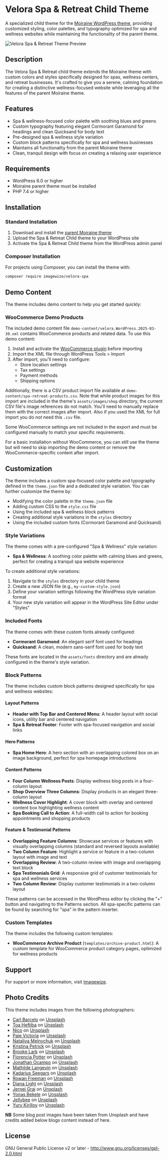 # Velora Spa & Retreat Child Theme

A specialized child theme for the [Moiraine WordPress theme](https://github.com/imagewize/moiraine), providing customized styling, color palettes, and typography optimized for spa and wellness websites while maintaining the functionality of the parent theme.

![Velora Spa & Retreat Theme Preview](assets/images/home-page-screenshot.png)

## Description

The Velora Spa & Retreat child theme extends the Moiraine theme with custom colors and styles specifically designed for spas, wellness centers, and retreat businesses. It's crafted to give you a serene, calming foundation for creating a distinctive wellness-focused website while leveraging all the features of the parent Moiraine theme.

## Features

- Spa & wellness-focused color palette with soothing blues and greens
- Custom typography featuring elegant Cormorant Garamond for headings and clean Quicksand for body text
- Pre-designed spa & wellness style variation
- Custom block patterns specifically for spa and wellness businesses
- Maintains all functionality from the parent Moiraine theme
- Clean, tranquil design with focus on creating a relaxing user experience

## Requirements

- WordPress 6.0 or higher
- Moiraine parent theme must be installed
- PHP 7.4 or higher

## Installation

### Standard Installation
1. Download and install the [parent Moiraine theme](https://github.com/imagewize/moiraine)
2. Upload the Spa & Retreat Child theme to your WordPress site
3. Activate the Spa & Retreat Child theme from the WordPress admin panel

### Composer Installation
For projects using Composer, you can install the theme with:

```bash
composer require imagewize/velora-spa
```

## Demo Content

The theme includes demo content to help you get started quickly:

### WooCommerce Demo Products

The included demo content file `demo-content/velora.WordPress.2025-03-30.xml` contains WooCommerce products and related data. To use this demo content:

1. Install and activate the [WooCommerce plugin](https://wordpress.org/plugins/woocommerce/) before importing
2. Import the XML file through WordPress Tools > Import
3. After import, you'll need to configure:
   - Store location settings
   - Tax settings
   - Payment methods
   - Shipping options

Additionally, there is a CSV product import file available at `demo-content/spa-retreat-products.csv`. Note that while product images for this import are included in the theme's `assets/images/shop` directory, the current CSV file's image references do not match. You'll need to manually replace them with the correct images after import. Also if you used the XML for full import you do _not_ need this `.csv` file.

Some WooCommerce settings are not included in the export and must be configured manually to match your specific requirements.

For a basic installation without WooCommerce, you can still use the theme but will need to skip importing the demo content or remove the WooCommerce-specific content after import.

## Customization

The theme includes a custom spa-focused color palette and typography defined in the `theme.json` file and a dedicated style variation. You can further customize the theme by:

- Modifying the color palette in the `theme.json` file
- Adding custom CSS to the `style.css` file
- Using the included spa & wellness block patterns
- Creating additional style variations in the `styles` directory
- Using the included custom fonts (Cormorant Garamond and Quicksand)

### Style Variations

The theme comes with a pre-configured "Spa & Wellness" style variation:

- **Spa & Wellness**: A soothing color palette with calming blues and greens, perfect for creating a tranquil spa website experience

To create additional style variations:

1. Navigate to the `styles` directory in your child theme
2. Create a new JSON file (e.g., `my-custom-style.json`)
3. Define your variation settings following the WordPress style variation format
4. Your new style variation will appear in the WordPress Site Editor under "Styles"

### Included Fonts

The theme comes with these custom fonts already configured:

- **Cormorant Garamond**: An elegant serif font used for headings
- **Quicksand**: A clean, modern sans-serif font used for body text

These fonts are located in the `assets/fonts` directory and are already configured in the theme's style variation.

### Block Patterns

The theme includes custom block patterns designed specifically for spa and wellness websites:

#### Layout Patterns
- **Header with Top Bar and Centered Menu**: A header layout with social icons, utility bar and centered navigation
- **Spa & Retreat Footer**: Footer with spa-focused navigation and social links

#### Hero Patterns
- **Spa Home Hero**: A hero section with an overlapping colored box on an image background, perfect for spa homepage introductions

#### Content Patterns
- **Four Column Wellness Posts**: Display wellness blog posts in a four-column layout
- **Shop Overview Three Columns**: Display products in an elegant three-column layout
- **Wellness Cover Highlight**: A cover block with overlay and centered content box highlighting wellness content
- **Spa Booking Call to Action**: A full-width call to action for booking appointments and shopping products

#### Feature & Testimonial Patterns
- **Overlapping Feature Columns**: Showcase services or features with visually overlapping columns (standard and reversed layouts available)
- **Two Column Feature**: Highlight a service or feature in a two-column layout with image and text
- **Overlapping Review**: A two-column review with image and overlapping text block
- **Spa Testimonials Grid**: A responsive grid of customer testimonials for spa and wellness services
- **Two Column Review**: Display customer testimonials in a two-column layout

These patterns can be accessed in the WordPress editor by clicking the "+" button and navigating to the Patterns section. All spa-specific patterns can be found by searching for "spa" in the pattern inserter.

### Custom Templates

The theme includes the following custom templates:

- **WooCommerce Archive Product** (`templates/archive-product.html`): A custom template for WooCommerce product category pages, optimized for wellness products

## Support

For support or more information, visit [Imagewize](https://imagewize.com).

## Photo Credits

This theme includes images from the following photographers:

- [Carl Barcelo](https://unsplash.com/@barcelocarl?utm_content=creditCopyText&utm_medium=referral&utm_source=unsplash) on [Unsplash](https://unsplash.com/photos/woman-doing-yoga-nqUHQkuVj3c?utm_content=creditCopyText&utm_medium=referral&utm_source=unsplash)
- [Toa Heftiba](https://unsplash.com/@heftiba?utm_content=creditCopyText&utm_medium=referral&utm_source=unsplash) on [Unsplash](https://unsplash.com/photos/man-massaging-womans-body-a9pFSC8dTlo?utm_content=creditCopyText&utm_medium=referral&utm_source=unsplash)
- [Nico](https://unsplash.com/@nicobaby?utm_content=creditCopyText&utm_medium=referral&utm_source=unsplash) on [Unsplash](https://unsplash.com/photos/gardener-votive-candle-on-table-8IK1OrkMzMQ?utm_content=creditCopyText&utm_medium=referral&utm_source=unsplash)
- [Paje Victoria](https://unsplash.com/@pajevictoria?utm_content=creditCopyText&utm_medium=referral&utm_source=unsplash) on [Unsplash](https://unsplash.com/photos/woman-in-hot-tub-ohhEOp05h4g?utm_content=creditCopyText&utm_medium=referral&utm_source=unsplash)
- [Nataliya Melnychuk](https://unsplash.com/@natinati?utm_content=creditCopyText&utm_medium=referral&utm_source=unsplash) on [Unsplash](https://unsplash.com/photos/person-holding-blue-plastic-container-I-6Ap7JXHq8?utm_content=creditCopyText&utm_medium=referral&utm_source=unsplash)
- [Kristina Petrick](https://unsplash.com/@dayinmydreams?utm_content=creditCopyText&utm_medium=referral&utm_source=unsplash) on [Unsplash](https://unsplash.com/photos/woman-lying-on-bed-with-white-siberian-husky-TYXCnTHDqHk?utm_content=creditCopyText&utm_medium=referral&utm_source=unsplash)
- [Brooke Lark](https://unsplash.com/@brookelark?utm_content=creditCopyText&utm_medium=referral&utm_source=unsplash) on [Unsplash](https://unsplash.com/photos/black-and-red-cherries-on-white-bowl-nTZOILVZuOg?utm_content=creditCopyText&utm_medium=referral&utm_source=unsplash)
- [Florencia Potter](https://unsplash.com/@florenciapotter?utm_content=creditCopyText&utm_medium=referral&utm_source=unsplash) on [Unsplash](https://unsplash.com/photos/white-salt-on-glass-jar-UH1ewTC9HTk?utm_content=creditCopyText&utm_medium=referral&utm_source=unsplash)
- [Jonathan Ocampo](https://unsplash.com/@johnophoto?utm_content=creditCopyText&utm_medium=referral&utm_source=unsplash) on [Unsplash](https://unsplash.com/photos/oil-dispenser-bottle-iCgfwfqgdzo?utm_content=creditCopyText&utm_medium=referral&utm_source=unsplash)
- [Mathilde Langevin](https://unsplash.com/@mathildelangevin?utm_content=creditCopyText&utm_medium=referral&utm_source=unsplash) on [Unsplash](https://unsplash.com/photos/person-holding-black-glass-bottle-FDRaYqiTY1k?utm_content=creditCopyText&utm_medium=referral&utm_source=unsplash)
- [Kadarius Seegars](https://unsplash.com/@kseegars?utm_content=creditCopyText&utm_medium=referral&utm_source=unsplash) on [Unsplash](https://unsplash.com/photos/clear-glass-bottle-on-white-wooden-round-table-Mxy5gokl8mE?utm_content=creditCopyText&utm_medium=referral&utm_source=unsplash)
- [Rowan Freeman](https://unsplash.com/@rowanfreeman?utm_content=creditCopyText&utm_medium=referral&utm_source=unsplash) on [Unsplash](https://unsplash.com/photos/brown-glass-bottle-showing-back-content-4u9LSRrZusc?utm_content=creditCopyText&utm_medium=referral&utm_source=unsplash)
- [Diana Light](https://unsplash.com/@dreamcatchlight?utm_content=creditCopyText&utm_medium=referral&utm_source=unsplash) on [Unsplash](https://unsplash.com/photos/white-and-brown-wooden-rolling-pin-pBBxMUCgwuU?utm_content=creditCopyText&utm_medium=referral&utm_source=unsplash)
- [Jernej Graj](https://unsplash.com/@jernejgraj?utm_content=creditCopyText&utm_medium=referral&utm_source=unsplash) on [Unsplash](https://unsplash.com/photos/floating-woman-on-body-of-water-rlNibgIqi4o?utm_content=creditCopyText&utm_medium=referral&utm_source=unsplash)
- [Yonas Bekele](https://unsplash.com/@ybekele?utm_content=creditCopyText&utm_medium=referral&utm_source=unsplash) on [Unsplash](https://unsplash.com/photos/woman-in-blue-denim-jacket-standing-on-sidewalk-during-daytime-B4NW2Fk3Bkk?utm_content=creditCopyText&utm_medium=referral&utm_source=unsplash)
- [Jellybee](https://unsplash.com/@jellybee?utm_content=creditCopyText&utm_medium=referral&utm_source=unsplash) on [Unsplash](https://unsplash.com/photos/kirkland-vitamin-c-1000-mg-dTCSkD-oLNE?utm_content=creditCopyText&utm_medium=referral&utm_source=unsplash)
- [Yury Kirillov](https://unsplash.com/@relievemassage?utm_content=creditCopyText&utm_medium=referral&utm_source=unsplash) on [Unsplash](https://unsplash.com/photos/a-woman-getting-a-back-massage-at-a-spa-Y1JKxNFwZx4?utm_content=creditCopyText&utm_medium=referral&utm_source=unsplash)
      

**NB** Some blog post images have been taken from Unsplash and have credits added below blogs content instead of here.

## License

GNU General Public License v2 or later - http://www.gnu.org/licenses/gpl-2.0.html